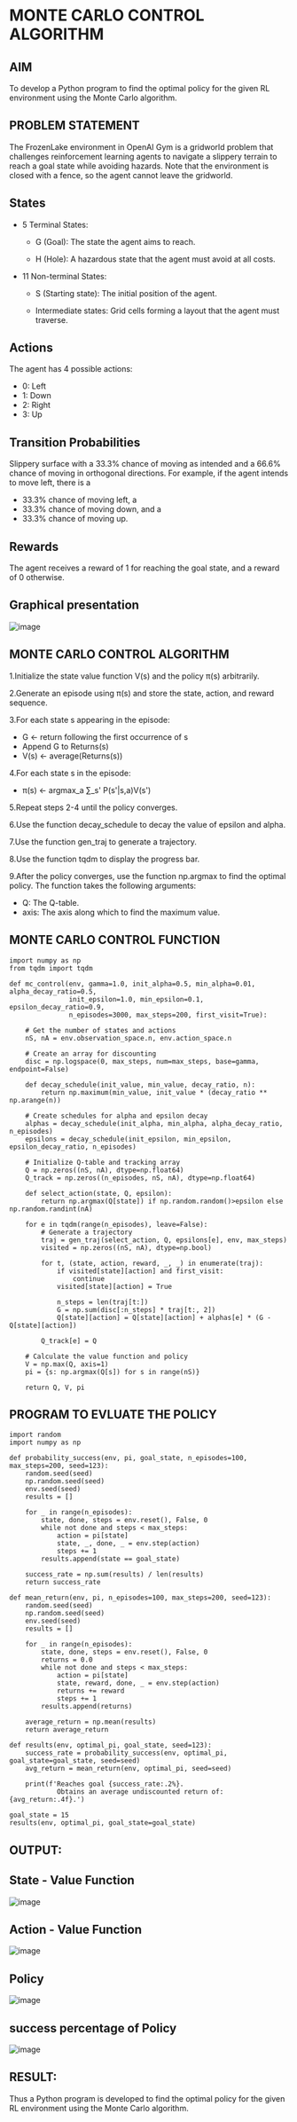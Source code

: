 # MONTE CARLO CONTROL ALGORITHM

## AIM
To develop a Python program to find the optimal policy for the given RL environment using the Monte Carlo algorithm.

## PROBLEM STATEMENT
The FrozenLake environment in OpenAI Gym is a gridworld problem that challenges reinforcement learning agents to navigate a slippery terrain to reach a goal state while avoiding hazards. Note that the environment is closed with a fence, so the agent cannot leave the gridworld.

## States
  * 5 Terminal States:
      * G (Goal): The state the agent aims to reach.
      
      * H (Hole): A hazardous state that the agent must avoid at all costs.
  * 11 Non-terminal States:
  
      * S (Starting state): The initial position of the agent.
      
      * Intermediate states: Grid cells forming a layout that the agent must traverse.

## Actions
The agent has 4 possible actions:
* 0: Left
* 1: Down
* 2: Right
*  3: Up
## Transition Probabilities
Slippery surface with a 33.3% chance of moving as intended and a 66.6% chance of moving in orthogonal directions. For example, if the agent intends to move left, there is a
* 33.3% chance of moving left, a
* 33.3% chance of moving down, and a
* 33.3% chance of moving up.
## Rewards
The agent receives a reward of 1 for reaching the goal state, and a reward of 0 otherwise.
## Graphical presentation
![image](https://github.com/Saibandhavi75/monte-carlo-control/assets/94208895/e489c87c-af01-4cc9-af22-de3df3299ddb)

## MONTE CARLO CONTROL ALGORITHM
1.Initialize the state value function V(s) and the policy π(s) arbitrarily.

2.Generate an episode using π(s) and store the state, action, and reward sequence.

3.For each state s appearing in the episode:
  * G ← return following the first occurrence of s
  * Append G to Returns(s)
  * V(s) ← average(Returns(s))

4.For each state s in the episode:
  * π(s) ← argmax_a ∑_s' P(s'|s,a)V(s')

5.Repeat steps 2-4 until the policy converges.

6.Use the function decay_schedule to decay the value of epsilon and alpha.

7.Use the function gen_traj to generate a trajectory.

8.Use the function tqdm to display the progress bar.

9.After the policy converges, use the function np.argmax to find the optimal policy. The function takes the following arguments:
  * Q: The Q-table.
  * axis: The axis along which to find the maximum value.

## MONTE CARLO CONTROL FUNCTION
```
import numpy as np
from tqdm import tqdm

def mc_control(env, gamma=1.0, init_alpha=0.5, min_alpha=0.01, alpha_decay_ratio=0.5,
               init_epsilon=1.0, min_epsilon=0.1, epsilon_decay_ratio=0.9,
               n_episodes=3000, max_steps=200, first_visit=True):

    # Get the number of states and actions
    nS, nA = env.observation_space.n, env.action_space.n

    # Create an array for discounting
    disc = np.logspace(0, max_steps, num=max_steps, base=gamma, endpoint=False)

    def decay_schedule(init_value, min_value, decay_ratio, n):
        return np.maximum(min_value, init_value * (decay_ratio ** np.arange(n))

    # Create schedules for alpha and epsilon decay
    alphas = decay_schedule(init_alpha, min_alpha, alpha_decay_ratio, n_episodes)
    epsilons = decay_schedule(init_epsilon, min_epsilon, epsilon_decay_ratio, n_episodes)

    # Initialize Q-table and tracking array
    Q = np.zeros((nS, nA), dtype=np.float64)
    Q_track = np.zeros((n_episodes, nS, nA), dtype=np.float64)

    def select_action(state, Q, epsilon):
        return np.argmax(Q[state]) if np.random.random()>epsilon else np.random.randint(nA)

    for e in tqdm(range(n_episodes), leave=False):
        # Generate a trajectory
        traj = gen_traj(select_action, Q, epsilons[e], env, max_steps)
        visited = np.zeros((nS, nA), dtype=np.bool)

        for t, (state, action, reward, _, _) in enumerate(traj):
            if visited[state][action] and first_visit:
                continue
            visited[state][action] = True

            n_steps = len(traj[t:])
            G = np.sum(disc[:n_steps] * traj[t:, 2])
            Q[state][action] = Q[state][action] + alphas[e] * (G - Q[state][action])

        Q_track[e] = Q

    # Calculate the value function and policy
    V = np.max(Q, axis=1)
    pi = {s: np.argmax(Q[s]) for s in range(nS)}

    return Q, V, pi
```

## PROGRAM TO EVLUATE THE POLICY
```
import random
import numpy as np

def probability_success(env, pi, goal_state, n_episodes=100, max_steps=200, seed=123):
    random.seed(seed)
    np.random.seed(seed)
    env.seed(seed)
    results = []

    for _ in range(n_episodes):
        state, done, steps = env.reset(), False, 0
        while not done and steps < max_steps:
            action = pi[state]
            state, _, done, _ = env.step(action)
            steps += 1
        results.append(state == goal_state)

    success_rate = np.sum(results) / len(results)
    return success_rate

def mean_return(env, pi, n_episodes=100, max_steps=200, seed=123):
    random.seed(seed)
    np.random.seed(seed)
    env.seed(seed)
    results = []

    for _ in range(n_episodes):
        state, done, steps = env.reset(), False, 0
        returns = 0.0
        while not done and steps < max_steps:
            action = pi[state]
            state, reward, done, _ = env.step(action)
            returns += reward
            steps += 1
        results.append(returns)

    average_return = np.mean(results)
    return average_return

def results(env, optimal_pi, goal_state, seed=123):
    success_rate = probability_success(env, optimal_pi, goal_state=goal_state, seed=seed)
    avg_return = mean_return(env, optimal_pi, seed=seed)
    
    print(f'Reaches goal {success_rate:.2%}. 
  			Obtains an average undiscounted return of: {avg_return:.4f}.')

goal_state = 15
results(env, optimal_pi, goal_state=goal_state)

```
## OUTPUT:
## State - Value Function
![image](https://github.com/Saibandhavi75/monte-carlo-control/assets/94208895/258c37a4-2c9e-458a-86ed-9b5adc08114c)
## Action - Value Function
![image](https://github.com/Saibandhavi75/monte-carlo-control/assets/94208895/cf1df25b-0ea4-437a-a690-0547fcd2e3df)
## Policy
![image](https://github.com/Saibandhavi75/monte-carlo-control/assets/94208895/24f6ca17-b3be-4d9c-a116-87d8c23099fc)
## success percentage of Policy
![image](https://github.com/Saibandhavi75/monte-carlo-control/assets/94208895/1a5402f9-da84-4a89-bd1c-040780234388)

## RESULT:
Thus a Python program is developed to find the optimal policy for the given RL environment using the Monte Carlo algorithm.
